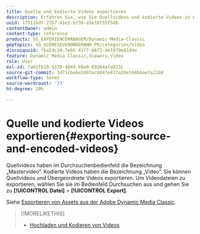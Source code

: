 ```yaml
---
title: Quelle und kodierte Videos exportieren
description: Erfahren Sie, wie Sie Quellvideos und kodierte Videos in Adobe Dynamic Media Classic exportieren.
uuid: 17511bdf-27b7-41e1-bf39-a5e39f55f5d8
contentOwner: admin
content-type: reference
products: SG_EXPERIENCEMANAGER/Dynamic-Media-Classic
geptopics: SG_SCENESEVENONDEMAND_PK/categories/video
discoiquuid: f6a2dc19-7eb5-41f7-b6f2-de1979ed1d4e
feature: Dynamic Media Classic,Viewers,Video
role: User
exl-id: fab1f618-5370-4049-b6e0-69264afa933c
source-git-commit: 1d71cbe6e2493ac8d47e837a20e194b6ae7a22d4
workflow-type: tm+mt
source-wordcount: '73'
ht-degree: 20%

---
```


# Quelle und kodierte Videos exportieren{#exporting-source-and-encoded-videos}

Quellvideos haben im Durchsuchenbedienfeld die Bezeichnung „Mastervideo“. Kodierte Videos haben die Bezeichnung „Video“. Sie können Quellvideos und Übergeordnete Videos exportieren. Um Videodateien zu exportieren, wählen Sie sie im Bedienfeld Durchsuchen aus und gehen Sie zu **[!UICONTROL Datei]** > **[!UICONTROL Export]**.

Siehe [Exportieren von Assets aus der Adobe Dynamic Media Classic](exporting-assets-from-dmc.md#exporting-assets-from-dmc).

>[!MORELIKETHIS]
>
>* [Hochladen und Kodieren von Videos](uploading-encoding-videos.md#uploading_and_encoding_videos)

